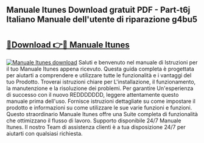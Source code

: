 ## Manuale Itunes Download gratuit PDF - Part-t6j Italiano Manuale dell'utente di riparazione g4bu5

# <h2><a href="http://df9z3i.blite.top/?on=Manuale+Itunes">🔗Download 👉🔴 Manuale Itunes</a></h2>

[![Manuale Itunes download](https://i.imgur.com/lujVjoI.png)](http://df9z3i.blite.top/?on=Manuale+Itunes)
Saluti e benvenuto nel manuale di Istruzioni per il tuo Manuale Itunes appena ricevuto. Questa guida completa è progettata per aiutarti a comprendere e utilizzare tutte le funzionalità e i vantaggi del tuo Prodotto. Troverai istruzioni chiare per L'installazione, il funzionamento, la manutenzione e la risoluzione dei problemi. Per garantire Un'esperienza di successo con il nuovo REDDDDDDD, leggere attentamente questo manuale prima dell'uso. Fornisce istruzioni dettagliate su come impostare il prodotto e informazioni su come utilizzare le sue varie funzioni e funzioni. Questo straordinario Manuale Itunes offre una Suite completa di funzionalità che ottimizzano il flusso di lavoro. Supporto disponibile 24/7 Manuale Itunes. Il nostro Team di assistenza clienti è a tua disposizione 24/7 per aiutarti con qualsiasi richiesta.
